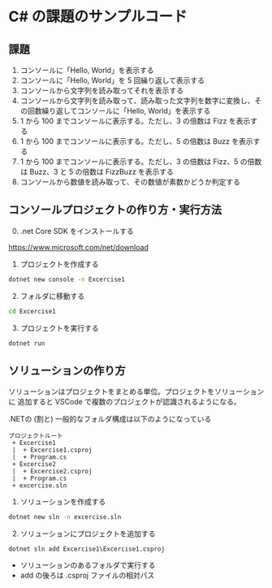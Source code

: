 # C# の課題のサンプルコード

## 課題

1. コンソールに「Hello, World」を表示する
1. コンソールに「Hello, World」を 5 回繰り返して表示する
1. コンソールから文字列を読み取ってそれを表示する
1. コンソールから文字列を読み取って、読み取った文字列を数字に変換し、その回数繰り返してコンソールに「Hello, World」を表示する
1. 1 から 100 までコンソールに表示する。ただし、3 の倍数は Fizz を表示する
1. 1 から 100 までコンソールに表示する。ただし、5 の倍数は Buzz を表示する
1. 1 から 100 までコンソールに表示する。ただし、3 の倍数は Fizz、5 の倍数は Buzz、3 と 5 の倍数は FizzBuzz を表示する
1. コンソールから数値を読み取って、その数値が素数かどうか判定する

## コンソールプロジェクトの作り方・実行方法

0. .net Core SDK をインストールする

https://www.microsoft.com/net/download

1. プロジェクトを作成する
```cmd
dotnet new console -n Excercise1
```

2. フォルダに移動する
```cmd
cd Excercise1
```

3. プロジェクトを実行する
```cmd
dotnet run
```

## ソリューションの作り方

ソリューションはプロジェクトをまとめる単位。プロジェクトをソリューションに
追加すると VSCode で複数のプロジェクトが認識されるようになる。

.NETの (割と) 一般的なフォルダ構成は以下のようになっている

```
プロジェクトルート
 + Excercise1
 |  + Excercise1.csproj
 |  + Program.cs
 + Excercise2
 |  + Excercise2.csproj
 |  + Program.cs
 + excercise.sln
```

1. ソリューションを作成する
```cmd
dotnet new sln -n excercise.sln
```

2. ソリューションにプロジェクトを追加する
```
dotnet sln add Excercise1\Excercise1.csproj
```

* ソリューションのあるフォルダで実行する
* add の後ろは .csproj ファイルの相対パス